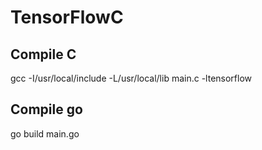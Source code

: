 # TensorFlowC
## Compile C
gcc -I/usr/local/include -L/usr/local/lib main.c -ltensorflow

## Compile go
go build main.go
